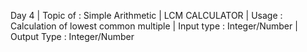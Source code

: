 Day 4 |
Topic of : Simple Arithmetic |
LCM CALCULATOR |
Usage : Calculation of lowest common multiple |
Input type : Integer/Number |
Output Type : Integer/Number
